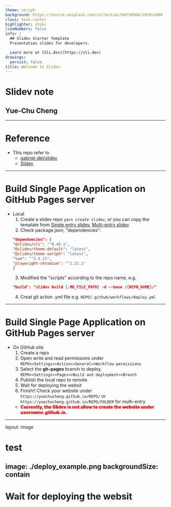 ```yaml
---
theme: seriph
background: https://source.unsplash.com/collection/94734566/1920x1080
class: text-center
highlighter: shiki
lineNumbers: false
info: |
  ## Slidev Starter Template
  Presentation slides for developers.

  Learn more at [Sli.dev](https://sli.dev)
drawings:
  persist: false
title: Welcome to Slidev
---
```


# Slidev note
## Yue-Chu Cheng

---

# Reference
  - This repo refer to 
    - [gabriel-del/slidev](https://github.com/gabriel-del/slidev)
    - [Slidev](https://github.com/slidevjs/slidev)


---

# Build Single Page Application on GitHub Pages server
  - Local
    1. Create a slidev repo ```yarn create slidev```, or you can copy the template from [Single entry slidev](), [Multi-entry slidev](https://github.com/YueChuCheng/slidev_template).
    2. Check package.json, "dependencies": 
    ```json
    "dependencies": {
    "@slidev/cli": "^0.48.1",
    "@slidev/theme-default": "latest",
    "@slidev/theme-seriph": "latest",
    "vue": "^3.4.21",
    "playwright-chromium": "^1.21.1"
    }
    ```
    3. Modified the "scripts" according to the repo name, e.g.
    ```json
    "build": "slidev build {.MD_FILE_PATH} -d --base /{REPO_NAME}/"
    ```
    4. Creat git action .yml file e.g. ```REPO/.github/workflows/deploy.yml```


---


# Build Single Page Application on GitHub Pages server
  - On GitHub site
    1. Create a repo
    2. Open write and read permissions under ```REPO>>Settings>>Action>>General>>Workflow permissions```
    3. Select the **gh-pages** branch to deploy, ```REPO>>Settings>>Pages>>Build and deployment>>Branch```
    4. Publish the local repo to remote
    5. Wait for deploying the websit
    6. Finish!! Check your website under ```https://yuechucheng.github.io/REPO/``` or ```https://yuechucheng.github.io/REPO/FOLDER``` for multi-entry
    * <span style="click=1; color:red;font-weight:900"> Currently, the Slidev is not allow to create the website under <i>username.github.io</i>.</span>

---
layout: image
# test
image:  ./deploy_example.png
backgroundSize: contain
---
# Wait for deploying the websit




<!-- <img border="rounded" src=" ../images/deploy_example.png" alt=""> -->